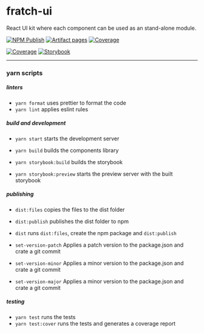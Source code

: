 # fratch-ui

React UI kit where each component can be used as an stand-alone module.

[![NPM Publish](https://github.com/JorgeRojo/fratch-ui/actions/workflows/npm-publish.yml/badge.svg)](https://github.com/JorgeRojo/fratch-ui/actions/workflows/npm-publish.yml) [![Artifact pages](https://github.com/JorgeRojo/fratch-ui/actions/workflows/artifact-pages.yml/badge.svg)](https://github.com/JorgeRojo/fratch-ui/actions/workflows/artifact-pages.yml) [![Coverage](https://github.com/JorgeRojo/fratch-ui/actions/workflows/coverage.yml/badge.svg)](https://github.com/JorgeRojo/fratch-ui/actions/workflows/coverage.yml)

[![Coverage](https://img.shields.io/badge/-Coverage-86b91a?style=for-the-badge&logo=vitest&logoColor=fff089)](https://jorgerojo.github.io/fratch-ui/coverage/) [![Storybook](https://img.shields.io/badge/-Storybook-FF4785?style=for-the-badge&logo=storybook&logoColor=white)](https://jorgerojo.github.io/fratch-ui/storybook/)

---

### yarn scripts

##### linters

- `yarn format` uses prettier to format the code
- `yarn lint` applies eslint rules

##### build and development

- `yarn start`
  starts the development server

- `yarn build`
  builds the components library

- `yarn storybook:build`
  builds the storybook

- `yarn storybook:preview`
  starts the preview server with the built storybook

##### publishing

- `dist:files`
  copies the files to the dist folder

- `dist:publish`
  publishes the dist folder to npm

- `dist`
  runs `dist:files`, create the npm package and `dist:publish`

- `set-version-patch`
  Applies a patch version to the package.json and crate a git commit

- `set-version-minor`
  Applies a minor version to the package.json and crate a git commit

- `set-version-major`
  Applies a minor version to the package.json and crate a git commit

##### testing

- `yarn test`
  runs the tests
- `yarn test:cover`
  runs the tests and generates a coverage report
